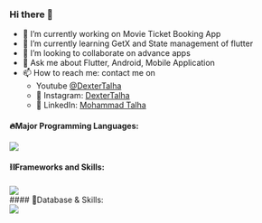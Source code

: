 ### Hi there 👋



- 🔭 I’m currently working on Movie Ticket Booking App
- 🌱 I’m currently learning GetX and State management of flutter
- 👯 I’m looking to collaborate on advance apps
- 💬 Ask me about Flutter, Android, Mobile Application
- 📫 How to reach me: contact me on
  - Youtube <a href="https://youtube.com/dextertalha" target="_blank">@DexterTalha</a>
  - 📸 Instagram: <a href="https://www.instagram.com/dextertalha" target="_blank">DexterTalha</a>
  - 📝 LinkedIn:  <a href="https://www.linkedin.com/in/mohammad-talha-73878928a" target="_blank">Mohammad Talha</a>

#### 🔥Major Programming Languages:

  <div align="left">
    <img src="https://skillicons.dev/icons?i=dart,java,js,ts,py" />
  </div>

#### ⛓️Frameworks and Skills:

  <div align="left">      
    <img src="https://skillicons.dev/icons?i=flutter,android,angular,nodejs" />
  </div>
#### 🧵Database & Skills:

  <div align="left">      
    <img src="https://skillicons.dev/icons?i=mysql,postgres,sqlite,mongodb,firebase,postman" />
  </div>

